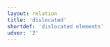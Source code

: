 ```yaml
---
layout: relation
title: 'dislocated'
shortdef: 'dislocated elements'
udver: '2'
---
```

<!-- Interlanguage links updated Út zář 29 20:43:17 CEST 2020 -->
